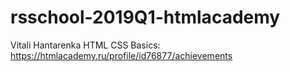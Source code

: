 # rsschool-2019Q1-htmlacademy

Vitali Hantarenka 
HTML CSS Basics: https://htmlacademy.ru/profile/id76877/achievements